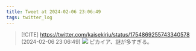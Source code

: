 ```yaml
---
title: Tweet at 2024-02-06 23:06:49
tags: twitter_log
---
```


> [!CITE] https://twitter.com/kaisekiriu/status/1754869255743340578 (2024-02-06 23:06:49)
> ![](https://twitter.com/kaisekiriu/status/1754869255743340578)
> ピカイア、謎が多すぎる。
